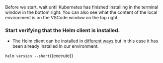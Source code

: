 Before we start, wait until Kubernetes has finished installing in the terminal window in the bottom right. You can also see what the content of the local environment is on the VSCode window on the top right. 

### Start verifying that the **Helm client** is installed.

* The Helm client can be installed in [different ways](https://helm.sh/docs/intro/install/) but in this case it has been already installed in our environment.

`helm version --short`{{execute}}


